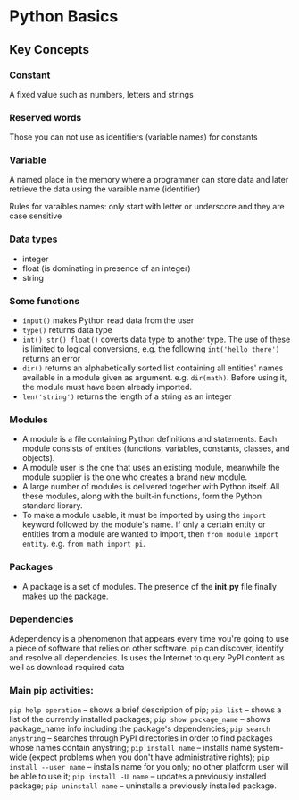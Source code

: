# Python Basics 

## Key Concepts

### Constant
A fixed value such as numbers, letters and strings

### Reserved words
Those you can not use as identifiers (variable names) for constants

### Variable
A named place in the memory where a programmer can store data and later retrieve the data using the varaible name (identifier)

Rules for varaibles names: only start with letter or underscore and they are case sensitive

### Data types

- integer
- float (is dominating in presence of an integer)
- string

### Some functions
- `input()` makes Python read data from the user
- `type()` returns data type
- `int() str() float()` coverts data type to another type. The use of these is limited to logical conversions, e.g. the following `int('hello there')` returns an error
- `dir()` returns an alphabetically sorted list containing all entities' names available in a module given as argument. e.g. `dir(math)`. Before using it, the module must have been already imported.
- `len('string')` returns the length of a string as an integer 

### Modules
- A module is a file containing Python definitions and statements. Each module consists of entities (functions, variables, constants, classes, and objects).
- A module user is the one that uses an existing module, meanwhile the module supplier is the one who creates a brand new module.
- A large number of modules is delivered together with Python itself. All these modules, along with the built-in functions, form the Python standard library.
- To make a module usable, it must be imported by using the `import` keyword followed by the module's name. If only a certain entity or entities from a module are wanted to import, then `from module import entity`. e.g. `from math import pi`.

### Packages
- A package is a set of modules. The presence of the __init.py__ file finally makes up the package.

### Dependencies
Adependency is a phenomenon that appears every time you're going to use a piece of software that relies on other software.
`pip` can discover, identify and resolve all dependencies. Is uses the Internet to query PyPI content as well as download required data

### Main pip activities:

`pip help operation` – shows a brief description of pip;
`pip list` – shows a list of the currently installed packages;
`pip show package_name` – shows package_name info including the package's dependencies;
`pip search anystring` – searches through PyPI directories in order to find packages whose names contain anystring;
`pip install name` – installs name system-wide (expect problems when you don't have administrative rights);
`pip install --user name` – installs name for you only; no other platform user will be able to use it;
`pip install -U name` – updates a previously installed package;
`pip uninstall name` – uninstalls a previously installed package.
